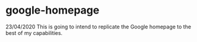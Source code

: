 # google-homepage
23/04/2020
This is going to intend to replicate the Google homepage to the best of my capabilities.
